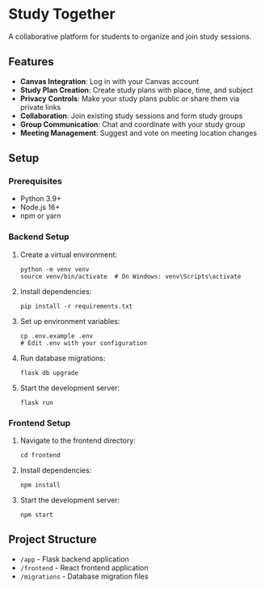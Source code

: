 # Study Together

A collaborative platform for students to organize and join study sessions.

## Features

- **Canvas Integration**: Log in with your Canvas account
- **Study Plan Creation**: Create study plans with place, time, and subject
- **Privacy Controls**: Make your study plans public or share them via private links
- **Collaboration**: Join existing study sessions and form study groups
- **Group Communication**: Chat and coordinate with your study group
- **Meeting Management**: Suggest and vote on meeting location changes

## Setup

### Prerequisites

- Python 3.9+
- Node.js 16+
- npm or yarn

### Backend Setup

1. Create a virtual environment:
   ```
   python -m venv venv
   source venv/bin/activate  # On Windows: venv\Scripts\activate
   ```

2. Install dependencies:
   ```
   pip install -r requirements.txt
   ```

3. Set up environment variables:
   ```
   cp .env.example .env
   # Edit .env with your configuration
   ```

4. Run database migrations:
   ```
   flask db upgrade
   ```

5. Start the development server:
   ```
   flask run
   ```

### Frontend Setup

1. Navigate to the frontend directory:
   ```
   cd frontend
   ```

2. Install dependencies:
   ```
   npm install
   ```

3. Start the development server:
   ```
   npm start
   ```

## Project Structure

- `/app` - Flask backend application
- `/frontend` - React frontend application
- `/migrations` - Database migration files

